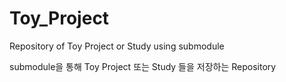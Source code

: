 # Toy_Project

Repository of Toy Project or Study using submodule

submodule을 통해 Toy Project 또는 Study 들을 저장하는 Repository
